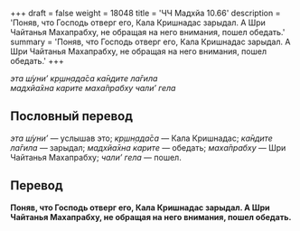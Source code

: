 +++
draft = false
weight = 18048
title = 'ЧЧ Мадхйа 10.66'
description = 'Поняв, что Господь отверг его, Кала Кришнадас зарыдал. А Шри Чайтанья Махапрабху, не обращая на него внимания, пошел обедать.'
summary = 'Поняв, что Господь отверг его, Кала Кришнадас зарыдал. А Шри Чайтанья Махапрабху, не обращая на него внимания, пошел обедать.'
+++

_эта ш́уни’ кр̣шн̣ада̄са ка̄ндите ла̄гила  
мадхйа̄хна карите маха̄прабху чали’ гела_

## Пословный перевод

_эта_ _ш́уни’_ — услышав это; _кр̣шн̣ада̄са_ — Кала Кришнадас; _ка̄ндите_ _ла̄гила_ — зарыдал; _мадхйа̄хна_ _карите_ — обедать; _маха̄прабху_ — Шри Чайтанья Махапрабху; _чали’_ _гела_ — пошел.

## Перевод

**Поняв, что Господь отверг его, Кала Кришнадас зарыдал. А Шри Чайтанья Махапрабху, не обращая на него внимания, пошел обедать.**
